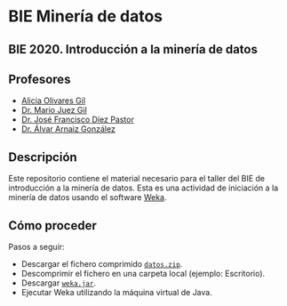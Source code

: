 # BIE Minería de datos

## BIE 2020. Introducción a la minería de datos

## Profesores
- [Alicia Olivares Gil](https://github.com/aolivares)
- [Dr. Mario Juez Gil](https://github.com/mjuez)
- [Dr. José Francisco Díez Pastor](https://github.com/joseFranciscoDiez)
- [Dr. Álvar Arnaiz González](https://github.com/alvarag)

## Descripción
Este repositorio contiene el material necesario para el taller del BIE de introducción a la minería de datos.
Esta es una actividad de iniciación a la minería de datos usando el software [Weka](https://www.cs.waikato.ac.nz/ml/weka/).

## Cómo proceder
Pasos a seguir:
- Descargar el fichero comprimido [```datos.zip```](https://github.com/alvarag/BIEMineriaDeDatos/raw/master/data.zip).
- Descomprimir el fichero en una carpeta local (ejemplo: Escritorio).
- Descargar [```weka.jar```](https://github.com/alvarag/BIEMineriaDeDatos/raw/master/weka.jar).
- Ejecutar Weka utilizando la máquina virtual de Java.
